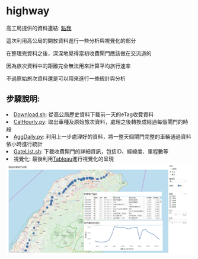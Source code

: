 # highway
<p>高工局提供的資料連結: <a href="http://tisvcloud.freeway.gov.tw/">點我</a></p>
<p>這次利用高公局的開放資料進行一些分析與視覺化的部分</p>
<p>在整理完資料之後，深深地覺得當初收費閘門應該做在交流道的</p>
<p>因為旅次資料中的距離完全無法用來計算平均旅行速率</p>
<p>不過原始旅次資料還是可以用來進行一些統計與分析</p>

<h2>步驟說明:</h2>
<li><a href="src/Download.sh">Download.sh</a>: 從高公局歷史資料下載前一天的eTag收費資料</li>
<li><a href="src/CalHourly.py">CalHourly.py</a>: 取出車種及原始旅次資料，處理之後轉換成經過每個閘門的時段</li>
<li><a href="src/AggDaily.py">AggDaily.py</a>: 利用上一步處理好的資料，將一整天個閘門完整的車輛通過資料依小時進行統計</li>
<li><a href="src/GateList.sh">GateList.sh</a>: 下載收費閘門的詳細資訊，包括ID、經緯度、里程數等</li>

<li>視覺化: 最後利用<a href="https://public.tableau.com/views/highway_statistics/Dashboard1?:embed=y&:display_count=yes&publish=yes">Tableau</a>進行視覺化的呈現</li>
<img src="tableau.png"></img>